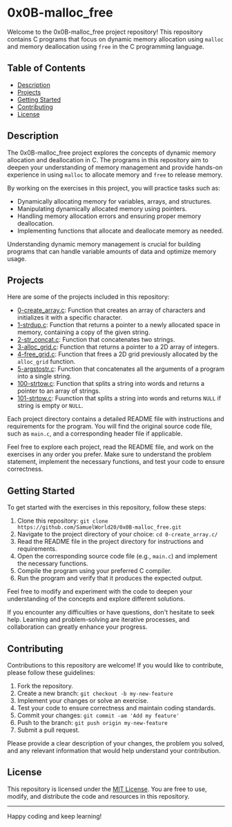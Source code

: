 # 0x0B-malloc_free

Welcome to the 0x0B-malloc_free project repository! This repository contains C programs that focus on dynamic memory allocation using `malloc` and memory deallocation using `free` in the C programming language.

## Table of Contents

- [Description](#description)
- [Projects](#projects)
- [Getting Started](#getting-started)
- [Contributing](#contributing)
- [License](#license)

## Description

The 0x0B-malloc_free project explores the concepts of dynamic memory allocation and deallocation in C. The programs in this repository aim to deepen your understanding of memory management and provide hands-on experience in using `malloc` to allocate memory and `free` to release memory.

By working on the exercises in this project, you will practice tasks such as:

- Dynamically allocating memory for variables, arrays, and structures.
- Manipulating dynamically allocated memory using pointers.
- Handling memory allocation errors and ensuring proper memory deallocation.
- Implementing functions that allocate and deallocate memory as needed.

Understanding dynamic memory management is crucial for building programs that can handle variable amounts of data and optimize memory usage.

## Projects

Here are some of the projects included in this repository:

- [0-create_array.c](./0-create_array.c/): Function that creates an array of characters and initializes it with a specific character.
- [1-strdup.c](./1-strdup.c/): Function that returns a pointer to a newly allocated space in memory, containing a copy of the given string.
- [2-str_concat.c](./2-str_concat.c/): Function that concatenates two strings.
- [3-alloc_grid.c](./3-alloc_grid.c/): Function that returns a pointer to a 2D array of integers.
- [4-free_grid.c](./4-free_grid.c/): Function that frees a 2D grid previously allocated by the `alloc_grid` function.
- [5-argstostr.c](./5-argstostr.c/): Function that concatenates all the arguments of a program into a single string.
- [100-strtow.c](./100-strtow.c/): Function that splits a string into words and returns a pointer to an array of strings.
- [101-strtow.c](./101-strtow.c/): Fuunction that splits a string into words and returns `NULL` if string is empty or `NULL`.

Each project directory contains a detailed README file with instructions and requirements for the program. You will find the original source code file, such as `main.c`, and a corresponding header file if applicable.

Feel free to explore each project, read the README file, and work on the exercises in any order you prefer. Make sure to understand the problem statement, implement the necessary functions, and test your code to ensure correctness.

## Getting Started

To get started with the exercises in this repository, follow these steps:

1. Clone this repository: `git clone https://github.com/SamuelWorld20/0x0B-malloc_free.git`
2. Navigate to the project directory of your choice: `cd 0-create_array.c/`
3. Read the README file in the project directory for instructions and requirements.
4. Open the corresponding source code file (e.g., `main.c`) and implement the necessary functions.
5. Compile the program using your preferred C compiler.
6. Run the program and verify that it produces the expected output.

Feel free to modify and experiment with the code to deepen your understanding of the concepts and explore different solutions.

If you encounter any difficulties or have questions, don't hesitate to seek help. Learning and problem-solving are iterative processes, and collaboration can greatly enhance your progress.

## Contributing

Contributions to this repository are welcome! If you would like to contribute, please follow these guidelines:

1. Fork the repository.
2. Create a new branch: `git checkout -b my-new-feature`
3. Implement your changes or solve an exercise.
4. Test your code to ensure correctness and maintain coding standards.
5. Commit your changes: `git commit -am 'Add my feature'`
6. Push to the branch: `git push origin my-new-feature`
7. Submit a pull request.

Please provide a clear description of your changes, the problem you solved, and any relevant information that would help understand your contribution.

## License

This repository is licensed under the [MIT License](LICENSE). You are free to use, modify, and distribute the code and resources in this repository.

---

Happy coding and keep learning!

